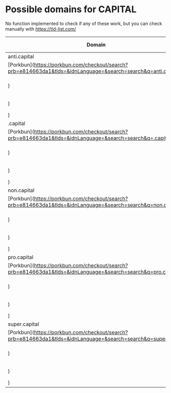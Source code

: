 # Possible domains for CAPITAL

No function implemented to check if any of these work, but you can check manually with https://tld-list.com/

| Domain | Porkbun | NameCheap | Google Domains |
|---|---|---|---|
| anti.capital | [Porkbun](https://porkbun.com/checkout/search?prb=e814663da1&tlds=&idnLanguage=&search=search&q=anti.capital) | [Namecheap](https://www.namecheap.com/domains/registration/results/?domain=anti.capital) | [Google](https://domains.google.com/registrar/search?searchTerm=anti.capital) |
| .capital | [Porkbun](https://porkbun.com/checkout/search?prb=e814663da1&tlds=&idnLanguage=&search=search&q=.capital) | [Namecheap](https://www.namecheap.com/domains/registration/results/?domain=.capital) | [Google](https://domains.google.com/registrar/search?searchTerm=.capital) |
| non.capital | [Porkbun](https://porkbun.com/checkout/search?prb=e814663da1&tlds=&idnLanguage=&search=search&q=non.capital) | [Namecheap](https://www.namecheap.com/domains/registration/results/?domain=non.capital) | [Google](https://domains.google.com/registrar/search?searchTerm=non.capital) |
| pro.capital | [Porkbun](https://porkbun.com/checkout/search?prb=e814663da1&tlds=&idnLanguage=&search=search&q=pro.capital) | [Namecheap](https://www.namecheap.com/domains/registration/results/?domain=pro.capital) | [Google](https://domains.google.com/registrar/search?searchTerm=pro.capital) |
| super.capital | [Porkbun](https://porkbun.com/checkout/search?prb=e814663da1&tlds=&idnLanguage=&search=search&q=super.capital) | [Namecheap](https://www.namecheap.com/domains/registration/results/?domain=super.capital) | [Google](https://domains.google.com/registrar/search?searchTerm=super.capital) |

